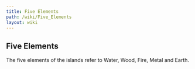 ```yaml
---
title: Five Elements
path: /wiki/Five_Elements
layout: wiki
---
```


## Five Elements

The five elements of the islands refer to Water, Wood, Fire, Metal and
Earth.
